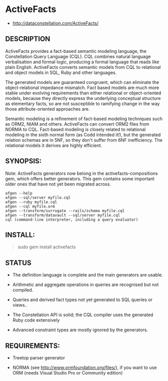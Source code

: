 # ActiveFacts

* http://dataconstellation.com/ActiveFacts/

## DESCRIPTION

ActiveFacts provides a fact-based semantic modeling language, the
Constellation Query Language (CQL).  CQL combines natural language
verbalisation and formal logic, producing a formal language that
reads like plain English. ActiveFacts converts semantic models from
CQL to relational and object models in SQL, Ruby and other languages.

The generated models are guaranteed congruent, which can eliminate the
object-relational impedance mismatch.  Fact based models are much more
stable under evolving requirements than either relational or
object-oriented models, because they directly express the underlying
conceptual structure as elementary facts, so are not susceptible to
ramifying change in the way those attribute-oriented approaches are.

Semantic modeling is a refinement of fact-based modeling techniques
such as ORM2, NIAM and others. ActiveFacts can convert ORM2 files from
NORMA to CQL. Fact-based modeling is closely related to relational
modeling in the sixth normal form (as Codd intended it!), but the
generated relation schemas are in 5NF, so they don't suffer from 6NF
inefficiency.  The relational models it derives are highly efficient.

## SYNOPSIS:

Note: ActiveFacts generators now belong in the activefacts-compositions
gem, which offers better generators. This gem contains some important
older ones that have not yet been migrated across.

```
afgen --help
afgen --sql/server myfile.cql
afgen --ruby myfile.cql
afgen --cql myfile.orm
afgen --transform/surrogate --rails/schema myfile.cql
afgen --transform/datavault --sql/server myfile.cql
cql (command-line interpreter, including a query evaluator)
```

## INSTALL:

> sudo gem install activefacts

## STATUS

  * The definition language is complete and the main generators are usable.

  * Arithmetic and aggregate operations in queries are recognised but not compiled.

  * Queries and derived fact types not yet generated to SQL queries or views..

  * The Constellation API is solid; the CQL compiler uses the generated Ruby code extensively

  * Advanced constraint types are mostly ignored by the generators.

## REQUIREMENTS:

 * Treetop parser generator

 * NORMA (see <http://www.ormfoundation.org/files/>), if you want to
   use ORM (needs Visual Studio Pro or Community  edition)

